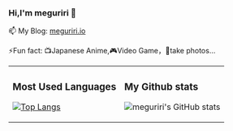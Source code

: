 ### Hi,I'm meguriri 👋


📫 My Blog: [meguriri.io](https://meguriri.github.io/) 

⚡Fun fact: 📺Japanese Anime,🎮Video Game，📸take photos...
<!--
**meguriri/meguriri** is a ✨ _special_ ✨ repository because its `README.md` (this file) appears on your GitHub profile.

Here are some ideas to get you started:

- 🔭 I’m currently working on ...
- 🌱 I’m currently learning ...
- 👯 I’m looking to collaborate on ...
- 🤔 I’m looking for help with ...
- 💬 Ask me about ...
- 📫 How to reach me: ...
- 😄 Pronouns: ...
- ⚡ Fun fact: ...
-->
<html>
    <table style="margin-left: auto; margin-right: auto;">
        <tr>
            <td>
               
 ### Most Used Languages 
[![Top Langs](https://github-readme-stats.vercel.app/api/top-langs/?username=meguriri&layout=compact)](https://github.com/anuraghazra/github-readme-stats)
            </td>
            <td>
               
 ### My Github stats 
![meguriri's GitHub stats](https://github-readme-stats.vercel.app/api?username=meguriri&show_icons=true)
            </td>
        </tr>
    </table>
</html>
